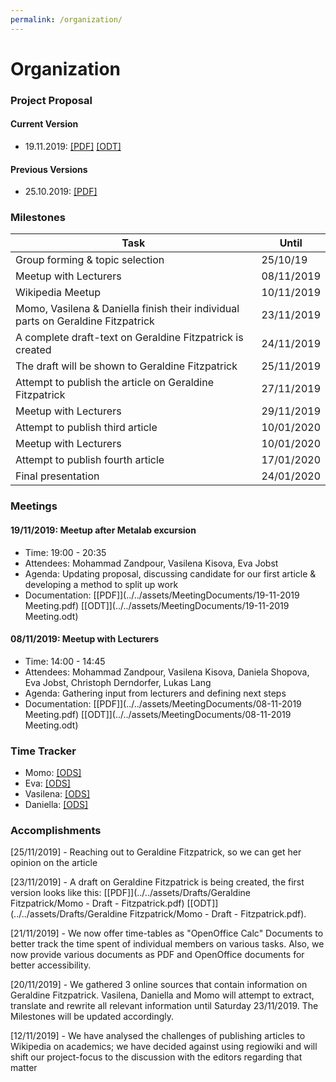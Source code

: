 ```yaml
---
permalink: /organization/
---
```


# Organization

### Project Proposal

#### Current Version
- 19.11.2019: [\[PDF\]](../../assets/ProjectProposals/Wiki_project.pdf) [\[ODT\]](../../assets/ProjectProposals/Wiki_project.odt)

#### Previous Versions
- 25.10.2019: [\[PDF\]](../../assets/ProjectProposals/ProjectProposal-v1.pdf)

### Milestones

| Task | Until |
|-------|--------|
| Group forming & topic selection | 25/10/19 | DONE |
| Meetup with Lecturers | 08/11/2019 | DONE |
| Wikipedia Meetup | 10/11/2019 | DONE |
| Momo, Vasilena & Daniella finish their individual parts on Geraldine Fitzpatrick | 23/11/2019 | DONE |
| A complete draft-text on Geraldine Fitzpatrick is created | 24/11/2019 | DONE |
| The draft will be shown to Geraldine Fitzpatrick | 25/11/2019 | ONGOING |
| Attempt to publish the article on Geraldine Fitzpatrick | 27/11/2019 | - |
| Meetup with Lecturers | 29/11/2019 | - |
| Attempt to publish third article | 10/01/2020 | - |
| Meetup with Lecturers | 10/01/2020 | - |
| Attempt to publish fourth article | 17/01/2020 | - |
| Final presentation | 24/01/2020 | - |

### Meetings

#### 19/11/2019: Meetup after Metalab excursion
- Time: 19:00 - 20:35
- Attendees: Mohammad Zandpour, Vasilena Kisova, Eva Jobst
- Agenda: Updating proposal, discussing candidate for our first article & developing a method to split up work
- Documentation: [\[PDF\]](../../assets/MeetingDocuments/19-11-2019 Meeting.pdf) [\[ODT\]](../../assets/MeetingDocuments/19-11-2019 Meeting.odt)

#### 08/11/2019: Meetup with Lecturers
- Time: 14:00 - 14:45
- Attendees: Mohammad Zandpour, Vasilena Kisova, Daniela Shopova, Eva Jobst, Christoph Derndorfer, Lukas Lang
- Agenda: Gathering input from lecturers and defining next steps
- Documentation: [\[PDF\]](../../assets/MeetingDocuments/08-11-2019 Meeting.pdf) [\[ODT\]](../../assets/MeetingDocuments/08-11-2019 Meeting.odt)

###  Time Tracker
- Momo: [\[ODS\]](../../assets/TimeTables/TimeTable_Momo.ods)
- Eva: [\[ODS\]](../../assets/TimeTables/TimeTable_Eva.ods)
- Vasilena: [\[ODS\]](../../assets/TimeTables/TimeTable_Vasilena.ods)
- Daniella: [\[ODS\]](../../assets/TimeTables/TimeTable_Daniella.ods)

### Accomplishments
[25/11/2019] - Reaching out to Geraldine Fitzpatrick, so we can get her opinion on the article

[23/11/2019] - A draft on Geraldine Fitzpatrick is being created, the first version looks like this: [\[PDF\]](../../assets/Drafts/Geraldine Fitzpatrick/Momo - Draft - Fitzpatrick.pdf) [\[ODT\]](../../assets/Drafts/Geraldine Fitzpatrick/Momo - Draft - Fitzpatrick.pdf).

[21/11/2019] - We now offer time-tables as "OpenOffice Calc" Documents to better track the time spent of individual members on various tasks. Also, we now provide various documents as PDF and OpenOffice documents for better accessibility.

[20/11/2019] - We gathered 3 online sources that contain information on Geraldine Fitzpatrick. Vasilena, Daniella and Momo will attempt to extract, translate and rewrite all relevant information until Saturday 23/11/2019. The Milestones will be updated accordingly.

[12/11/2019] - We have analysed the challenges of publishing articles to Wikipedia on academics; we have decided against using regiowiki and will shift our project-focus to the discussion with the editors regarding that matter
